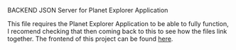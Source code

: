 BACKEND JSON Server for Planet Explorer Application

This file requires the Planet Explorer Application to be able to fully function, I recomend checking that then coming back to this to see how the files link together. The frontend of this project can be found [here](https://github.com/JMcKeag-blip/Phase-2-Project-Frontend).